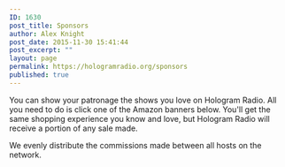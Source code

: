 ```yaml
---
ID: 1630
post_title: Sponsors
author: Alex Knight
post_date: 2015-11-30 15:41:44
post_excerpt: ""
layout: page
permalink: https://hologramradio.org/sponsors
published: true
---
```

You can show your patronage the shows you love on Hologram Radio. All you need to do is click one of the Amazon banners below. You'll get the same shopping experience you know and love, but Hologram Radio will receive a portion of any sale made. 

We evenly distribute the commissions made between all hosts on the network.

<div class="alignleft">  
<script type='text/javascript'>
 amzn_assoc_ad_type = 'banner';
 amzn_assoc_tracking_id = 'holoradi05-20';
 amzn_assoc_marketplace = 'amazon';
 amzn_assoc_region = 'US';
 amzn_assoc_placement = 'assoc_banner_placement_default';
 amzn_assoc_linkid = 'JKGYD7PXYTYUBTMZ';
 amzn_assoc_campaigns = 'amazonhomepage';
 amzn_assoc_p = '48';
 amzn_assoc_banner_type = 'rotating';
 amzn_assoc_width = '728';
 amzn_assoc_height = '90';
</script>
<script src='//z-na.amazon-adsystem.com/widgets/q?ServiceVersion=20070822&Operation=GetScript&ID=OneJS&WS=1'></script>
</div>